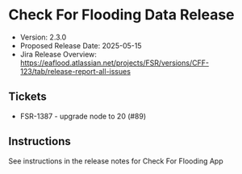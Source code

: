 # Check For Flooding Data Release

* Version: 2.3.0
* Proposed Release Date: 2025-05-15
* Jira Release Overview: https://eaflood.atlassian.net/projects/FSR/versions/CFF-123/tab/release-report-all-issues

## Tickets


  
  - FSR-1387 - upgrade node to 20 (#89)
  


## Instructions

See instructions in the release notes for Check For Flooding App
